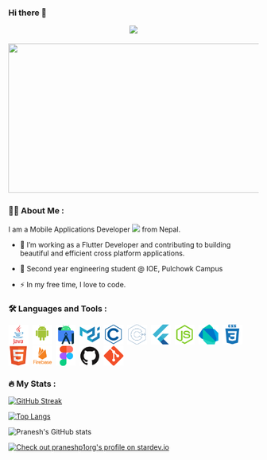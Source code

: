 ### Hi there 👋


<div id="header" align="center">
  <img src="https://media.giphy.com/media/M9gbBd9nbDrOTu1Mqx/giphy.gif" width="100"/>
</div>
<img src="https://komarev.com/ghpvc/?username=praneshp1org&style=flat-square&color=blue" alt=""/>
<div align="center">
  <img src="https://media.giphy.com/media/dWesBcTLavkZuG35MI/giphy.gif" width="600" height="300"/>
</div>

### :man_technologist: About Me :
I am a Mobile Applications Developer <img src="https://media.giphy.com/media/WUlplcMpOCEmTGBtBW/giphy.gif" width="30"> from Nepal.
- :telescope: I’m working as a Flutter Developer and contributing to building beautiful and efficient cross platform applications.

- :seedling: Second year engineering student @ IOE, Pulchowk Campus

- :zap: In my free time, I love to code.

### :hammer_and_wrench: Languages and Tools :
<div>
  <img src="https://github.com/devicons/devicon/blob/master/icons/java/java-original-wordmark.svg" title="Java" alt="Java" width="40" height="40"/>&nbsp;
  <img src="https://github.com/devicons/devicon/blob/master/icons/android/android-original-wordmark.svg" title="Android Development" width="40" height="40"/>&nbsp;
  <img src="https://github.com/devicons/devicon/blob/master/icons/androidstudio/androidstudio-original.svg" title="Android Studio" width="40" height="40" />&nbsp;
  <img src="https://github.com/devicons/devicon/blob/master/icons/materialui/materialui-original.svg" title="Material UI" alt="Material UI" width="40" height="40"/>&nbsp;
  <img src = "https://github.com/devicons/devicon/blob/master/icons/c/c-line.svg" title="C" width="40" height="40" />&nbsp;
  <img src="https://github.com/devicons/devicon/blob/master/icons/cplusplus/cplusplus-line.svg" title="C++" width="40" height="40"/>&nbsp                               <img src="https://github.com/devicons/devicon/blob/master/icons/flutter/flutter-original.svg" title="Flutter" alt="Flutter" width="40" height="40"/>&nbsp;
  <img src="https://github.com/devicons/devicon/blob/master/icons/nodejs/nodejs-original.svg" title="NodeJS" alt="Flutter" width="40" height="40"/>&nbsp;
  <img src="https://github.com/devicons/devicon/blob/master/icons/dart/dart-original.svg" height="40" width="40" />&nbsp;
  <img src="https://github.com/devicons/devicon/blob/master/icons/css3/css3-plain-wordmark.svg"  title="CSS3" alt="CSS" width="40" height="40"/>&nbsp;
  <img src="https://github.com/devicons/devicon/blob/master/icons/html5/html5-original.svg" title="HTML5" alt="HTML" width="40" height="40"/>&nbsp;
  <img src="https://github.com/devicons/devicon/blob/master/icons/firebase/firebase-plain-wordmark.svg" title="Firebase" alt="Firebase" width="40" height="40"/>&nbsp;
  <img src="https://github.com/devicons/devicon/blob/master/icons/figma/figma-original.svg" height="40" width="40" />&nbsp;
  <img src="https://github.com/devicons/devicon/blob/master/icons/github/github-original.svg" height="40" width="40" />&nbsp;
  <img src="https://github.com/devicons/devicon/blob/master/icons/git/git-original.svg" height="40" width="40"/>&nbsp;
</div>

### :fire: My Stats :
[![GitHub Streak](http://github-readme-streak-stats.herokuapp.com?user=praneshp1org&theme=dark&background=000000)](https://git.io/streak-stats)

[![Top Langs](https://github-readme-stats.vercel.app/api/top-langs/?username=praneshp1org&layout=compact&theme=vision-friendly-dark)](https://github.com/anuraghazra/github-readme-stats)

![Pranesh's GitHub stats](https://github-readme-stats.vercel.app/api?username=praneshp1org&show_icons=true&theme=radical)

[![Check out praneshp1org's profile on stardev.io](https://stardev.io/developers/praneshp1org/badge/languages/locality.svg)](https://stardev.io/developers/praneshp1org)
